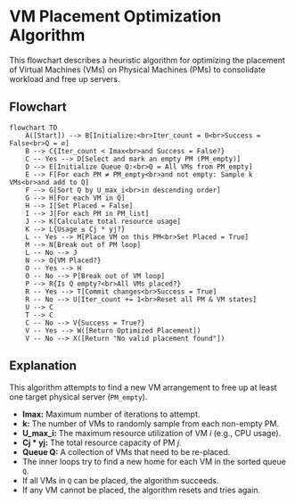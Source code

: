 # VM Placement Optimization Algorithm

This flowchart describes a heuristic algorithm for optimizing the placement of Virtual Machines (VMs) on Physical Machines (PMs) to consolidate workload and free up servers.

## Flowchart

```mermaid
flowchart TD
    A([Start]) --> B[Initialize:<br>Iter_count = 0<br>Success = False<br>Q = ∅]
    B --> C{Iter_count < Imax<br>and Success = False?}
    C -- Yes --> D[Select and mark an empty PM (PM_empty)]
    D --> E[Initialize Queue Q:<br>Q = All VMs from PM_empty]
    E --> F[For each PM ≠ PM_empty<br>and not empty: Sample k VMs<br>and add to Q]
    F --> G[Sort Q by U_max_i<br>in descending order]
    G --> H[For each VM in Q]
    H --> I[Set Placed = False]
    I --> J[For each PM in PM_list]
    J --> K[Calculate total resource usage]
    K --> L{Usage ≤ Cj * yj?}
    L -- Yes --> M[Place VM on this PM<br>Set Placed = True]
    M --> N[Break out of PM loop]
    L -- No --> J
    N --> O{VM Placed?}
    O -- Yes --> H
    O -- No --> P[Break out of VM loop]
    P --> R{Is Q empty?<br>All VMs placed?}
    R -- Yes --> T[Commit changes<br>Success = True]
    R -- No --> U[Iter_count += 1<br>Reset all PM & VM states]
    U --> C
    T --> C
    C -- No --> V{Success = True?}
    V -- Yes --> W([Return Optimized Placement])
    V -- No --> X([Return "No valid placement found"])
```
## Explanation
This algorithm attempts to find a new VM arrangement to free up at least one target physical server (`PM_empty`).

- **Imax:** Maximum number of iterations to attempt.
- **k:** The number of VMs to randomly sample from each non-empty PM.
- **U_max_i:** The maximum resource utilization of VM *i* (e.g., CPU usage).
- **Cj * yj:** The total resource capacity of PM *j*.
- **Queue Q:** A collection of VMs that need to be re-placed.
- The inner loops try to find a new home for each VM in the sorted queue `Q`.
- If all VMs in `Q` can be placed, the algorithm succeeds.
- If any VM cannot be placed, the algorithm resets and tries again.
